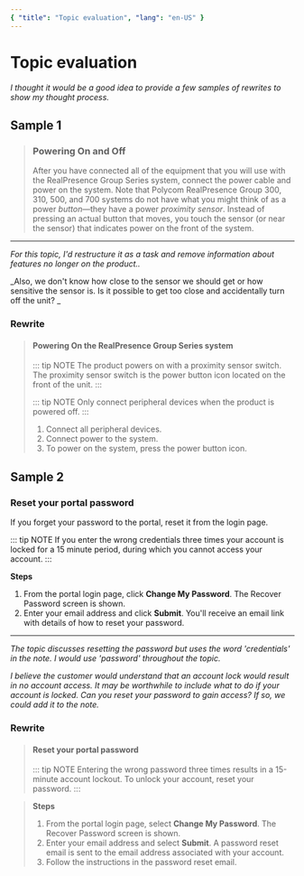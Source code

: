 ```yaml
---
{ "title": "Topic evaluation", "lang": "en-US" }
---
```


# Topic evaluation

_I thought it would be a good idea to provide a few samples of rewrites to show my thought process._

## Sample 1

> ### Powering On and Off
>
> After you have connected all of the equipment that you will use with the RealPresence Group Series system, connect the power cable and power on the system. Note that Polycom RealPresence Group 300, 310, 500, and 700 systems do not have what you might think of as a power _button_—they have a power _proximity sensor_. Instead of pressing an actual button that moves, you touch the sensor (or near the sensor) that indicates power on the front of the system.

---

_For this topic, I'd restructure it as a task and remove information about features no longer on the product.._

_Also, we don't know how close to the sensor we should get or how sensitive the sensor is. Is it possible to get too close and accidentally turn off the unit? _

### Rewrite

> #### Powering On the RealPresence Group Series system
>
> ::: tip NOTE
> The product powers on with a proximity sensor switch. The proximity sensor switch is the power button icon located on the front of the unit.
> :::
>
> ::: tip NOTE
> Only connect peripheral devices when the product is powered off.
> :::
>
> 1. Connect all peripheral devices.
> 2. Connect power to the system.
> 3. To power on the system, press the power button icon.

## Sample 2

### Reset your portal password

If you forget your password to the portal, reset it from the login page.

::: tip NOTE
If you enter the wrong credentials three times your account is locked for a 15 minute period, during which you cannot access your account.
:::

**Steps**

1. From the portal login page, click **Change My Password**.
   The Recover Password screen is shown.
2. Enter your email address and click **Submit**.
   You'll receive an email link with details of how to reset your password.

---

_The topic discusses resetting the password but uses the word 'credentials' in the note. I would use 'password' throughout the topic._

_I believe the customer would understand that an account lock would result in no account access. It may be worthwhile to include what to do if your account is locked. Can you reset your password to gain access? If so, we could add it to the note._

### Rewrite

> #### Reset your portal password
>
> ::: tip NOTE
> Entering the wrong password three times results in a 15-minute account lockout. To unlock your account, reset your password.
> :::

> **Steps**
>
> 1. From the portal login page, select **Change My Password**.
>    The Recover Password screen is shown.
> 2. Enter your email address and select **Submit**.
>    A password reset email is sent to the email address associated with your account.
> 3. Follow the instructions in the password reset email.
